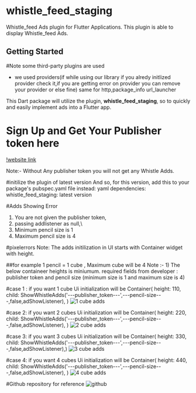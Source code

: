 # whistle_feed_staging

Whistle_feed Ads plugin for Flutter Applications. This plugin is able to display Whistle_feed Ads.

## Getting Started

 #Note
some third-party plugins are used  
* we used providers(if while using our library if you alredy initlized provider check it,if you are getting error on provider you can remove your provider or else fine)
  same for http,package_info url_launcher

This Dart package will utilize the plugin, **whistle_feed_staging**, so to quickly and easily implement ads into a Flutter app.

 # Sign Up and Get Your Publisher token here
 [!website link](https://publisher.whistle.mobi/)

 Note:- Without Any publisher token you will not get any Whistle Adds.


 #initilize the plugin of latest version
 And so, for this version, add this to your package's pubspec.yaml file instead:
 yaml dependencies: whistle_feed_staging: latest version

#Adds Showing Error
1) You are not given the publisher token,
2) passing addlistener as null,\
3) Minimum pencil size is 1
4) Maximum pencil size is 4

#pixelerrors
Note: The adds initilization in UI starts with Container widget with height.


##for example
1 pencil = 1 cube , Maximum cube will be 4
Note :-  1) The below containeer heights is miniumum.
required fields from developer : publisher token and pencil size (minimum size is 1 and maximum size is 4)


#case 1 : if you want 1 cube Ui initialization will be
Container(
  height: 110,
   child: ShowWhistleAdds('---publisher_token---',---pencil-size---,false,adShowListener),
)
![1 cube adds]()


#case 2: if you want 2 cubes Ui initialization will be
Container(
  height: 220,
   child: ShowWhistleAdds('---publisher_token---',---pencil-size---,false,adShowListener),
)
![2 cube adds]()

#case 3: if you want 3 cubes Ui initialization will be
Container(
height: 330,
child: ShowWhistleAdds('---publisher_token---',---pencil-size---,false,adShowListener),)
![3 cube adds]()


#case 4: if you want 4 cubes Ui initialization will be
Container(
height: 440,
child: ShowWhistleAdds('---publisher_token---',---pencil-size---,false,adShowListener),
)
![4 cube adds]()

#Github repository for reference
![github](https://github.com/prakashvalueleaf/whistle_feed_staging)



